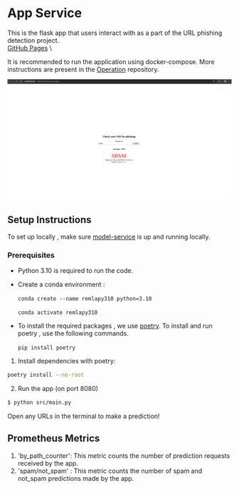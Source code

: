 # App Service
This is the flask app that users interact with as a part of the URL phishing detection project. \
[GitHub Pages](https://remla24-team-15.github.io/app/) \

It is recommended to run the application using docker-compose. More instructions are present in the [Operation](https://github.com/REMLA24-TEAM-15/Operation) repository.

![img](https://github.com/REMLA24-TEAM-15/Operation/blob/deployments/Documentation/AppFrontEnd.png)

## Setup Instructions
To set up locally , make sure [model-service](https://github.com/REMLA24-TEAM-15/model-service) is up and running locally.

### Prerequisites
 * Python 3.10 is required to run the code.
 * Create a conda environment :

   ```conda create --name remlapy310 python=3.10 ```

   ``` conda activate remlapy310 ```

 * To install the required packages , we use [poetry](https://python-poetry.org/docs/). To install and run poetry , use the following commands.

   ```pip install poetry ```

1. Install dependencies with poetry:
```bash
poetry install --no-root
```
2. Run the app (on port 8080)
```bash
$ python src/main.py
```
Open any URLs in the terminal to make a prediction!

## Prometheus Metrics
1. 'by_path_counter': This metric counts the number of prediction requests received by the app.
2. 'spam/not_spam' : This metric counts the number of spam and not_spam predictions made by the app. 


